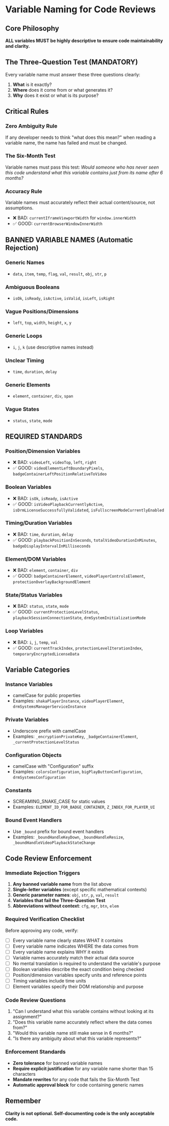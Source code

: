 # Variable Naming for Code Reviews

## Core Philosophy

**ALL variables MUST be highly descriptive to ensure code maintainability and clarity.**

## The Three-Question Test (MANDATORY)

Every variable name must answer these three questions clearly:

1. **What** is it exactly?
2. **Where** does it come from or what generates it?
3. **Why** does it exist or what is its purpose?

## Critical Rules

### Zero Ambiguity Rule

If any developer needs to think "what does this mean?" when reading a variable name, the name has failed and must be changed.

### The Six-Month Test

Variable names must pass this test: _Would someone who has never seen this code understand what this variable contains just from its name after 6 months?_

### Accuracy Rule

Variable names must accurately reflect their actual content/source, not assumptions.

- ❌ BAD: `currentIframeViewportWidth` for `window.innerWidth`
- ✅ GOOD: `currentBrowserWindowInnerWidth`

## BANNED VARIABLE NAMES (Automatic Rejection)

### Generic Names

- `data`, `item`, `temp`, `flag`, `val`, `result`, `obj`, `str`, `p`

### Ambiguous Booleans

- `isOk`, `isReady`, `isActive`, `isValid`, `isLeft`, `isRight`

### Vague Positions/Dimensions

- `left`, `top`, `width`, `height`, `x`, `y`

### Generic Loops

- `i`, `j`, `k` (use descriptive names instead)

### Unclear Timing

- `time`, `duration`, `delay`

### Generic Elements

- `element`, `container`, `div`, `span`

### Vague States

- `status`, `state`, `mode`

## REQUIRED STANDARDS

### Position/Dimension Variables

- ❌ BAD: `videoLeft`, `videoTop`, `left`, `right`
- ✅ GOOD: `videoElementLeftBoundaryPixels`, `badgeContainerLeftPositionRelativeToVideo`

### Boolean Variables

- ❌ BAD: `isOk`, `isReady`, `isActive`
- ✅ GOOD: `isVideoPlaybackCurrentlyActive`, `isDrmLicenseSuccessfullyValidated`, `isFullscreenModeCurrentlyEnabled`

### Timing/Duration Variables

- ❌ BAD: `time`, `duration`, `delay`
- ✅ GOOD: `playbackPositionInSeconds`, `totalVideoDurationInMinutes`, `badgeDisplayIntervalInMilliseconds`

### Element/DOM Variables

- ❌ BAD: `element`, `container`, `div`
- ✅ GOOD: `badgeContainerElement`, `videoPlayerControlsElement`, `protectionOverlayBackgroundElement`

### State/Status Variables

- ❌ BAD: `status`, `state`, `mode`
- ✅ GOOD: `currentProtectionLevelStatus`, `playbackSessionConnectionState`, `drmSystemInitializationMode`

### Loop Variables

- ❌ BAD: `i`, `j`, `temp`, `val`
- ✅ GOOD: `currentTrackIndex`, `protectionLevelIterationIndex`, `temporaryEncryptedLicenseData`

## Variable Categories

### Instance Variables

- camelCase for public properties
- Examples: `shakaPlayerInstance`, `videoPlayerElement`, `drmSystemsManagerServiceInstance`

### Private Variables

- Underscore prefix with camelCase
- Examples: `_encryptionPrivateKey`, `_badgeContainerElement`, `_currentProtectionLevelStatus`

### Configuration Objects

- camelCase with "Configuration" suffix
- Examples: `colorsConfiguration`, `bigPlayButtonConfiguration`, `drmSystemsConfiguration`

### Constants

- SCREAMING_SNAKE_CASE for static values
- Examples: `ELEMENT_ID_FOR_BADGE_CONTAINER`, `Z_INDEX_FOR_PLAYER_UI`

### Bound Event Handlers

- Use `_bound` prefix for bound event handlers
- Examples: `_boundHandleKeyDown`, `_boundHandleResize`, `_boundHandleVideoPlaybackStateChange`

## Code Review Enforcement

### Immediate Rejection Triggers

1. **Any banned variable name** from the list above
2. **Single-letter variables** (except specific mathematical contexts)
3. **Generic parameter names**: `obj`, `str`, `p`, `val`, `result`
4. **Variables that fail the Three-Question Test**
5. **Abbreviations without context**: `cfg`, `mgr`, `btn`, `elem`

### Required Verification Checklist

Before approving any code, verify:

- [ ] Every variable name clearly states WHAT it contains
- [ ] Every variable name indicates WHERE the data comes from
- [ ] Every variable name explains WHY it exists
- [ ] Variable names accurately match their actual data source
- [ ] No mental translation is required to understand the variable's purpose
- [ ] Boolean variables describe the exact condition being checked
- [ ] Position/dimension variables specify units and reference points
- [ ] Timing variables include time units
- [ ] Element variables specify their DOM relationship and purpose

### Code Review Questions

1. "Can I understand what this variable contains without looking at its assignment?"
2. "Does this variable name accurately reflect where the data comes from?"
3. "Would this variable name still make sense in 6 months?"
4. "Is there any ambiguity about what this variable represents?"

### Enforcement Standards

- **Zero tolerance** for banned variable names
- **Require explicit justification** for any variable name shorter than 15 characters
- **Mandate rewrites** for any code that fails the Six-Month Test
- **Automatic approval block** for code containing generic names

## Remember

**Clarity is not optional. Self-documenting code is the only acceptable code.**
